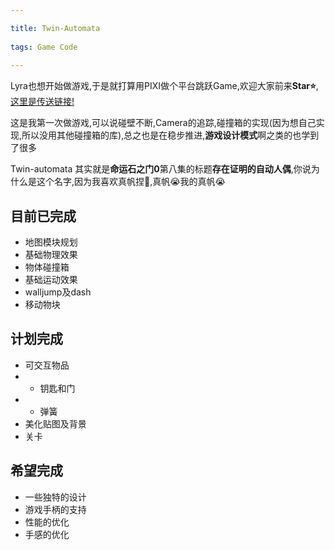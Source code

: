 ```yaml
---

title: Twin-Automata
    
tags: Game Code
    
---
```


Lyra也想开始做游戏,于是就打算用PIXI做个平台跳跃Game,欢迎大家前来**Star⭐️**,[这里是传送链接!](https://github.com/lyra-planet/Twin-Automata)

<!-- mid -->

这是我第一次做游戏,可以说碰壁不断,Camera的追踪,碰撞箱的实现(因为想自己实现,所以没用其他碰撞箱的库),总之也是在稳步推进,**游戏设计模式**啊之类的也学到了很多

<!-- end -->

Twin-automata 其实就是**命运石之门0**第八集的标题**存在证明的自动人偶**,你说为什么是这个名字,因为我喜欢真帆捏🤤,真帆😭我的真帆😭

## **目前已完成**

- 地图模块规划
- 基础物理效果
- 物体碰撞箱
- 基础运动效果
- walljump及dash
- 移动物块

## **计划完成**

- 可交互物品
- - 钥匙和门
- - 弹簧
- 美化贴图及背景
- 关卡

## **希望完成**

- 一些独特的设计
- 游戏手柄的支持
- 性能的优化
- 手感的优化

